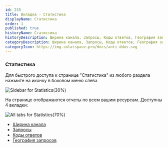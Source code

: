 ```yaml
---
id: 235
title: Вкладка - Статистика
displayName: Статистика
order: 1
published: true
historyName: Статистика
historyDescription: Ширина канала, Запросы, Коды ответов, География запросов
categoryDescription: Ширина канала, Запросы, Коды ответов, География запросов
categoryIcon: https://img.solarspace.pro/docs/anti-ddos.svg
---
```


### Статистика

Для быстрого доступа к странице "Статистика" из любого раздела нажмите на иконку в боковом меню слева

![Sidebar for Statistics(30%)](https://img.solarspace.pro/docs/statistic-sidebar.jpg "Боковое меню раздела 'Статистика'")

На странице отображаются отчеты по всем вашим ресурсам. Доступны 4 вкладки:

![All tabs for Statistics(70%)](https://img.solarspace.pro/docs/all-tabs-for-statistics.jpg "Все вкладки раздела 'Статистика'")

- [Ширина канала]([236])
- [Запросы]([237])
- [Коды ответов]([238])
- [География запросов]([239])